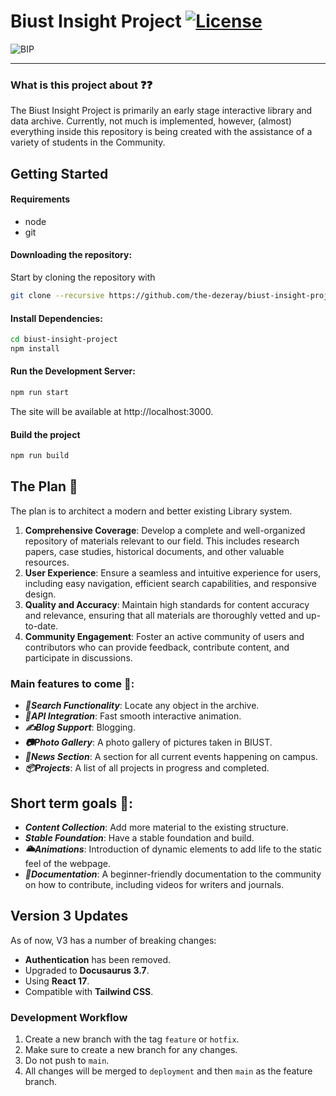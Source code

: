 # Biust Insight Project [![License](https://img.shields.io/github/license/TheCherno/Hazel.svg)](https://github.com/TheCherno/Hazel/blob/master/LICENSE)

![BIP](/logo.svg "biust-insight-project")
***
### What is this project about ❓❓ 

The Biust Insight Project is primarily an early stage interactive library and data archive. Currently, not much is implemented, however, (almost) everything inside this repository is being created with the assistance of a variety of students in the Community.

## Getting Started
#### Requirements
- node
- git

#### Downloading the repository:

Start by cloning the repository with
```bash
git clone --recursive https://github.com/the-dezeray/biust-insight-project
```
#### Install Dependencies:
```bash
cd biust-insight-project
npm install
```

#### Run the Development Server:
```bash
npm run start
```
The site will be available at http://localhost:3000.

#### Build the project
```bash
npm run build
```

## The Plan 📜
The plan is to architect a modern and better existing Library system.
1. **Comprehensive Coverage**: Develop a complete and well-organized repository of materials relevant to our field. This includes research papers, case studies, historical documents, and other valuable resources.
2. **User Experience**: Ensure a seamless and intuitive experience for users, including easy navigation, efficient search capabilities, and responsive design.
3. **Quality and Accuracy**: Maintain high standards for content accuracy and relevance, ensuring that all materials are thoroughly vetted and up-to-date.
4. **Community Engagement**: Foster an active community of users and contributors who can provide feedback, contribute content, and participate in discussions.

### Main features to come 🚩:
- ***🔎Search Functionality***: Locate any object in the archive.
- ***📂API Integration***: Fast smooth interactive animation.
- ***✍Blog Support***: Blogging.
- ***📷Photo Gallery***: A photo gallery of pictures taken in BIUST.
- ***📰News Section***: A section for all current events happening on campus.
- ***📦Projects***: A list of all projects in progress and completed.

## Short term goals 🚩:
- ***Content Collection***: Add more material to the existing structure.
- ***Stable Foundation***: Have a stable foundation and build.
- ***🌥Animations***: Introduction of dynamic elements to add life to the static feel of the webpage.
- ***📗Documentation***: A beginner-friendly documentation to the community on how to contribute, including videos for writers and journals.

## Version 3 Updates
As of now, V3 has a number of breaking changes:
- **Authentication** has been removed.
- Upgraded to **Docusaurus 3.7**.
- Using **React 17**.
- Compatible with **Tailwind CSS**.

### Development Workflow
1. Create a new branch with the tag `feature` or `hotfix`.
2. Make sure to create a new branch for any changes.
3. Do not push to `main`.
4. All changes will be merged to `deployment` and then `main` as the feature branch.


